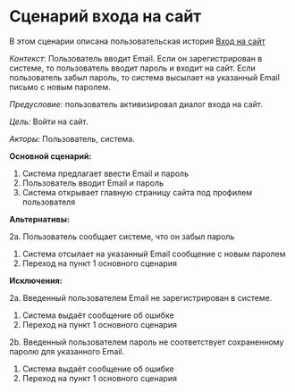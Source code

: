 # Сценарий входа на сайт

В этом сценарии описана пользовательская история [Вход на сайт]  

_Контекст_: Пользователь вводит Email. Если он зарегистрирован в системе, то пользователь вводит пароль и входит на сайт. 
Если пользователь забыл пароль, то система высылает на указанный Email письмо с новым паролем.

_Предусловие:_ пользователь активизировал диалог входа на сайт.

_Цель:_ Войти на сайт.

_Акторы:_ Пользователь, система.

**Основной сценарий:**

1. Система предлагает ввести Email и пароль
2. Пользователь вводит Email и пароль
3. Система открывает главную страницу сайта под профилем пользователя

**Альтернативы:**

2а. Пользователь сообщает системе, что он забыл пароль
1. Система отсылает на указанный Email сообщение с новым паролем
2. Переход на пункт 1 основного сценария

**Исключения:**

2а. Введенный пользователем Email не зарегистрирован в системе.
1. Система выдаёт сообщение об ошибке
2. Переход на пункт 1 основного сценария

2b. Введенный пользователем пароль не соответствует сохраненному паролю для указанного Email.
1. Система выдаёт сообщение  об ошибке
2. Переход на пункт 1 основного сценария

[Вход на сайт]: <https://nataliyapichugina.atlassian.net/browse/PS-11>